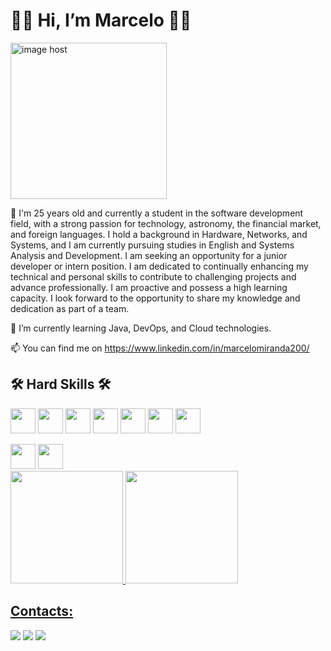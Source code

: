 # 👩‍💻 Hi, I’m Marcelo 👩‍💻
<a href="https://imgbox.com/9rhDCKcL" target="_blank"><img src="https://thumbs2.imgbox.com/34/1f/9rhDCKcL_t.png" alt="image host" width="250" height="250"/></a>



👀 I'm 25 years old and currently a student in the software development field, with a strong passion for technology, astronomy, the financial market, and foreign languages. I hold a background in Hardware, Networks, and Systems, and I am currently pursuing studies in English and Systems Analysis and Development. I am seeking an opportunity for a junior developer or intern position. I am dedicated to continually enhancing my technical and personal skills to contribute to challenging projects and advance professionally. I am proactive and possess a high learning capacity. I look forward to the opportunity to share my knowledge and dedication as part of a team.

🌱 I’m currently learning Java, DevOps, and Cloud technologies.

📫 You can find me on https://www.linkedin.com/in/marcelomiranda200/

## 🛠️ Hard Skills 🛠️

<img loading="lazy" src="https://cdn.jsdelivr.net/gh/devicons/devicon/icons/java/java-original.svg" width="40" height="40"/>     <img loading="lazy" src="https://camo.githubusercontent.com/865b06a76c7a9ee447e09aff240ab5035bf68683994189c310b35f13790878f8/68747470733a2f2f63646e2e6a7364656c6976722e6e65742f67682f64657669636f6e732f64657669636f6e2f69636f6e732f6d7973716c2f6d7973716c2d706c61696e2d776f72646d61726b2e737667" width="40" height="40"/> <img loading="lazy" src="https://upload.wikimedia.org/wikipedia/commons/0/05/Devops-toolchain.svg" width="40" height="40"/>   <img loading="lazy" src="https://camo.githubusercontent.com/fc836983ed18b80caef906c8f1593bcfd4f5c8c587f51a911b1cb4d657a9588b/68747470733a2f2f63646e2e6a7364656c6976722e6e65742f67682f64657669636f6e732f64657669636f6e2f69636f6e732f646f636b65722f646f636b65722d6f726967696e616c2d776f72646d61726b2e737667" width="40" height="40"/> <img loading="lazy" src="https://cdn.jsdelivr.net/gh/devicons/devicon/icons/linux/linux-original.svg" width="40" height="40"/>   <img loading="lazy" src="https://camo.githubusercontent.com/dc9e7e657b4cd5ba7d819d1a9ce61434bd0ddbb94287d7476b186bd783b62279/68747470733a2f2f63646e2e6a7364656c6976722e6e65742f67682f64657669636f6e732f64657669636f6e2f69636f6e732f6769742f6769742d6f726967696e616c2e737667" width="40" height="40"/>    <img loading="lazy" src="https://camo.githubusercontent.com/10ec7f29ac664e605b550b6efbfa8b853fdd85c69630c8bbfce991ce210a444c/68747470733a2f2f696d672e736869656c64732e696f2f62616467652f4769744875622d2532333138313731373f7374796c653d666f722d7468652d6261646765266c6f676f3d676974687562" width="40" height="40"/> 


<img loading="lazy" src="https://tl.vhv.rs/dpng/s/106-1068764_cloud-computing-hd-png-download.png" width="40" height="40"/> 

<img loading="lazy" src="https://tl.vhv.rs/dpng/s/260-2603950_jenkins-x-jenkins-vs-jenkins-x-hd-png.png" width="40" height="40"/> 










<div>
<a href="https://github.com/marcelomiranda200">
<img loading="lazy" height="180em" src="https://github-readme-stats.vercel.app/api/top-langs/?username=marcelomiranda200&layout=compact&langs_count=7&theme=dracula"/>
<img loading="lazy" height="180em" src="https://github-readme-stats.vercel.app/api?username=marcelomiranda200&show_icons=true&theme=dracula"/>
</div>




## Contacts:

<div>
<a href="https://www.instagram.com/marcelomiranda200/" target="_blank"><img loading="lazy" src="https://img.shields.io/badge/-Instagram-%23E4405F?style=for-the-badge&logo=instagram&logoColor=white" target="_blank"></a>
<a href = "marceloaugustodem@gmail.com"><img loading="lazy" src="https://img.shields.io/badge/Gmail-D14836?style=for-the-badge&logo=gmail&logoColor=white" target="_blank"></a>
<a href="https://www.linkedin.com/in/marcelomiranda200/" target="_blank"><img loading="lazy" src="https://img.shields.io/badge/-LinkedIn-%230077B5?style=for-the-badge&logo=linkedin&logoColor=white" target="_blank"></a>   
</div>




